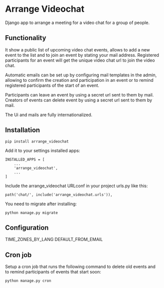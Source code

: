 # Arrange Videochat

Django app to arrange a meeting for a video chat for a group of people.

## Functionality
It show a public list of upcoming video chat events, allows to add a new event to the list and to join an event by stating your mail address.
Registered participants for an event will get the unique video chat url to join the video chat.

Automatic emails can be set up by configuring mail templates in the admin, allowing to confirm the creation and participation in an event
or to remind registered participants of the start of an event.

Participants can leave an event by using a secret url sent to them by mail.
Creators of events can delete event by using a secret url sent to them by mail.

The Ui and mails are fully internationalized.

## Installation
```
pip install arrange_videochat
```

Add it to your settings installed apps:

```
INSTALLED_APPS = [
    ...
    'arrange_videochat',
    ...
]
```

Include the arrange_videochat URLconf in your project urls.py like this:
```
path('chat/', include('arrange_videochat.urls')),
```


You need to migrate after installing:
```
python manage.py migrate
```

## Configuration
TIME_ZONES_BY_LANG
DEFAULT_FROM_EMAIL


## Cron job
Setup a cron job that runs the following command to delete old events and to remind participants of events that start soon:
```
python manage.py cron
```